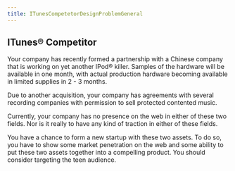 ```yaml
---
title: ITunesCompetetorDesignProblemGeneral
---
```

## ITunes® Competitor
Your company has recently formed a partnership with a Chinese company that is working on yet another IPod® killer. Samples of the hardware will be available in one month, with actual production hardware becoming available in limited supplies in 2 - 3 months.

Due to another acquisition, your company has agreements with several recording companies with permission to sell protected contented music.

Currently, your company has no presence on the web in either of these two fields. Nor is it really to have any kind of traction in either of these fields.

You have a chance to form a new startup with these two assets. To do so, you have to show some market penetration on the web and some ability to put these two assets together into a compelling product. You should consider targeting the teen audience.